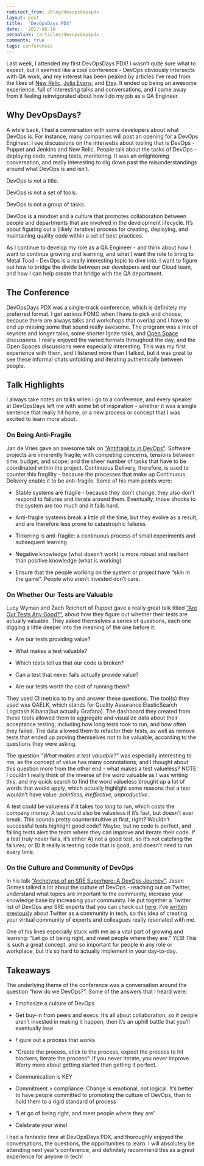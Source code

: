 ```yaml
---
redirect_from: /blog/devopsdayspdx
layout: post
title:  "DevOpsDays PDX"
date:   2017-08-10
permalink: /articles/devopsdayspdx
comments: true
tags: conferences
---
```


Last week, I attended my first DevOpsDays PDX! I wasn’t quite sure what to expect, but it seemed like a cool conference - DevOps obviously intersects with QA work, and my interest has been peaked by articles I’ve read from the likes of [New Relic](https://newrelic.com/devops/what-is-devops), [Julia Evans](https://jvns.ca/blog/2016/10/16/whats-devops/), and [Etsy](http://www.networkworld.com/article/2886672/software/how-etsy-makes-devops-work.html). It ended up being an awesome experience, full of interesting talks and conversations, and I came away from it feeling reinvigorated about how I do my job as a QA Engineer.

## Why DevOpsDays?

A while back, I had a conversation with some developers about what DevOps is. For instance, many companies will post an opening for a DevOps Engineer. I see discussions on the interwebs about tooling that is DevOps - Puppet and Jenkins and New Relic. People talk about the tasks of DevOps - deploying code, running tests, monitoring. It was an enlightening conversation, and really interesting to dig down past the misunderstandings around what DevOps is and isn’t.

DevOps is not a title.

DevOps is not a set of tools.

DevOps is not a group of tasks.

DevOps is a mindset and a culture that promotes collaboration between people and departments that are involved in the development lifecycle. It’s about figuring out a (likely iterative) process for creating, deploying, and maintaining quality code within a set of best practices.

As I continue to develop my role as a QA Engineer - and think about how I want to continue growing and learning, and what I want the role to bring to Metal Toad - DevOps is a really interesting topic to dive into. I want to figure out how to bridge the divide between our developers and our Cloud team, and how I can help create that bridge with the QA department.

## The Conference

DevOpsDays PDX was a single-track conference, which is definitely my preferred format. I get serious FOMO when I have to pick and choose, because there are always talks and workshops that overlap and I have to end up missing some that sound really awesome. The program was a mix of keynote and longer talks, some shorter Ignite talks, and [Open Space](https://www.devopsdays.org/open-space-format/) discussions. I really enjoyed the varied formats throughout the day, and the Open Spaces discussions were especially interesting. This was my first experience with them, and I listened more than I talked, but it was great to see these informal chats unfolding and iterating authentically between people.

## Talk Highlights

I always take notes on talks when I go to a conference, and every speaker at DevOpsDays left me with some bit of inspiration - whether it was a single sentence that really hit home, or a new process or concept that I was excited to learn more about.

### On Being Anti-Fragile

Jan de Vries gave an awesome talk on ["Antifragility in DevOps"](https://www.slideshare.net/MeYouSlide/jan-de-vries-antifragility-applied-to-dev-ops-and-to-your-life). Software projects are inherently fragile; with competing concerns, tensions between time, budget, and scope; and the sheer number of tasks that have to be coordinated within the project. Continuous Delivery, therefore, is used to counter this fragility - because the processes that make up Continuous Delivery enable it to be anti-fragile. Some of his main points were:

* Stable systems are fragile - because they don’t change, they also don’t respond to failures and iterate around them. Eventually, those shocks to the system are too much and it fails hard.

* Anti-fragile systems break a little all the time, but they evolve as a result, and are therefore less prone to catastrophic failures

* Tinkering is anti-fragile: a continuous process of small experiments and subsequent learning

* Negative knowledge (what doesn’t work) is more robust and resilient than positive knowledge (what is working)

* Ensure that the people working on the system or project have “skin in the game”. People who aren’t invested don’t care.

### On Whether Our Tests are Valuable

Lucy Wyman and Zach Reichert of Puppet gave a really great talk titled ["Are Our Tests Any Good?"](http://slides.lucywyman.me/qaelk.html#1), about how they figure out whether their tests are actually valuable. They asked themselves a series of questions, each one digging a little deeper into the meaning of the one before it:

* Are our tests providing value?

* What makes a test valuable?

* Which tests tell us that our code is broken?

* Can a test that never fails actually provide value?

* Are our tests worth the cost of running them?

They used CI metrics to try and answer these questions. The tool(s) they used was QAELK, which stands for Quality Assurance ElasticSearch Logstash Kibana(but actually Grafana). The dashboard they created from these tools allowed them to aggregate and visualize data about their acceptance testing, including how long tests took to run, and how often they failed. The data allowed them to refactor their tests, as well as remove tests that ended up proving themselves not to be valuable, according to the questions they were asking.

The question _“What makes a test valuable?”_ was especially interesting to me, as the concept of value has many connotations; and I thought about this question more from the other end - what makes a test valueless? NOTE: I couldn’t really think of the inverse of the word valuable as I was writing this, and my quick search to find the word valueless brought up a lot of words that would apply, which actually highlight some reasons that a test wouldn’t have value: _pointless, ineffective, unproductive_.

A test could be valueless if it takes too long to run, which costs the company money. A test could also be valueless if it’s fast, but doesn’t ever break. This sounds pretty counterintuitive at first, right? Wouldn’t successful tests highlight good code? Maybe, but no code is perfect, and failing tests alert the team where they can improve and iterate their code. If a test truly never fails, it’s either A) not a good test, so it’s not catching the failures; or B) It really is testing code that is good, and doesn’t need to run every time.

### On the Culture and Community of DevOps

In his talk [“Archetype of an SRE Superhero: A DevOps Journey”](http://bit.ly/SRESuperHero), Jason Grimes talked a lot about the culture of DevOps - reaching out on Twitter, understand what topics are important to the community, increase your knowledge base by increasing your community. He put together a Twitter list of DevOps and SRE experts that you can check out [here](http://bit.ly/automators). I’ve [written previously](http://angelariggs.github.io/blog/tweeting-for-community-and-understanding) about Twitter as a community in tech, so this idea of creating your virtual community of experts and colleagues really resonated with me.

One of his lines especially stuck with me as a vital part of growing and learning: “Let go of being right, and meet people where they are.” YES! This is such a great concept, and so important for people in any role or workplace, but it’s so hard to actually implement in your day-to-day.

## Takeaways

The underlying theme of the conference was a conversation around the question “how do we DevOps?”. Some of the answers that I heard were:

* Emphasize a culture of DevOps

* Get buy-in from peers and execs: It’s all about collaboration, so if people aren’t invested in making it happen, then it’s an uphill battle that you’ll eventually lose

* Figure out a process that works

* “Create the process, stick to the process, expect the process to hit blockers, iterate the process”: If you never iterate, you never improve. Worry more about getting started than getting it perfect.

* Communication is KEY

* Commitment > compliance: Change is emotional, not logical. It’s better to have people committed to promoting the culture of DevOps, than to hold them to a rigid standard of process

* “Let go of being right, and meet people where they are”

* Celebrate your wins!

I had a fantastic time at DevOpsDays PDX, and thoroughly enjoyed the conversations, the questions, the opportunities to learn. I will absolutely be attending next year’s conference, and definitely recommend this as a great experience for anyone in tech!
